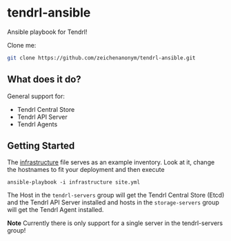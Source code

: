 tendrl-ansible
============

Ansible playbook for Tendrl!

Clone me:

```bash
git clone https://github.com/zeichenanonym/tendrl-ansible.git
```

## What does it do?

General support for:

* Tendrl Central Store
* Tendrl API Server
* Tendrl Agents


## Getting Started

The [infrastructure](infrastructure) file serves as an example inventory. Look at it, change the hostnames to fit your deployment and then execute


```
ansible-playbook -i infrastructure site.yml
```

The Host in the `tendrl-servers` group will get the Tendrl Central Store (Etcd) and the Tendrl API Server installed and hosts in the `storage-servers` group will get the Tendrl Agent installed.

**Note** Currently there is only support for a single server in the tendrl-servers group!
